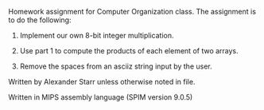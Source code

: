 Homework assignment for Computer Organization class. The assignment is to do the following:

1. Implement our own 8-bit integer multiplication.

2. Use part 1 to compute the products of each element of two arrays.

3. Remove the spaces from an asciiz string input by the user.

Written by Alexander Starr unless otherwise noted in file.

Written in MIPS assembly language (SPIM version 9.0.5)
